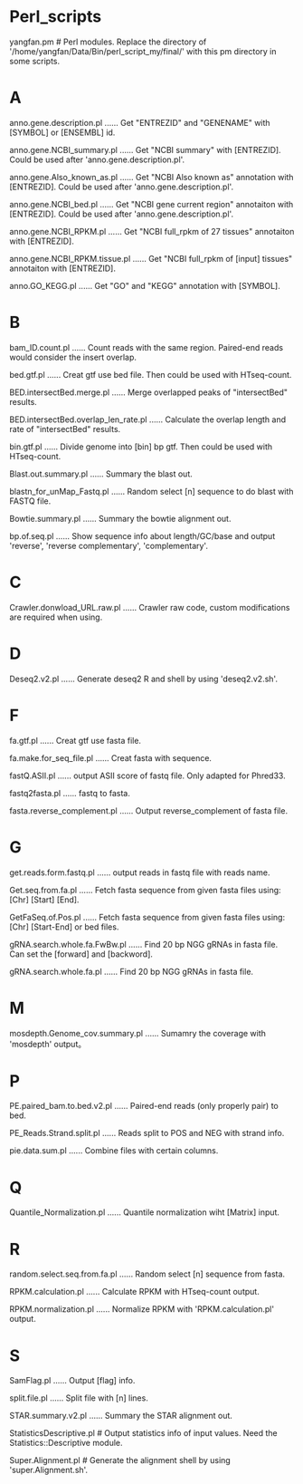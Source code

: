 # Perl_scripts
yangfan.pm  # Perl modules. Replace the directory of '/home/yangfan/Data/Bin/perl_script_my/final/' with this pm directory in some scripts.

# A
anno.gene.description.pl    ...... Get "ENTREZID" and "GENENAME" with [SYMBOL] or [ENSEMBL] id.

anno.gene.NCBI_summary.pl    ...... Get "NCBI summary" with [ENTREZID]. Could be used after 'anno.gene.description.pl'.

anno.gene.Also_known_as.pl    ...... Get "NCBI Also known as" annotation with [ENTREZID]. Could be used after 'anno.gene.description.pl'.
 
anno.gene.NCBI_bed.pl    ...... Get "NCBI gene current region" annotaiton with [ENTREZID]. Could be used after 'anno.gene.description.pl'.

anno.gene.NCBI_RPKM.pl    ...... Get "NCBI full_rpkm of 27 tissues" annotaiton with [ENTREZID].

anno.gene.NCBI_RPKM.tissue.pl    ...... Get "NCBI full_rpkm of [input] tissues" annotaiton with [ENTREZID].

anno.GO_KEGG.pl    ...... Get "GO" and "KEGG" annotation with [SYMBOL].

# B
bam_ID.count.pl    ...... Count reads with the same region. Paired-end reads would consider the insert overlap.

bed.gtf.pl    ...... Creat gtf use bed file. Then could be used with HTseq-count.

BED.intersectBed.merge.pl    ...... Merge overlapped peaks of "intersectBed" results.

BED.intersectBed.overlap_len_rate.pl    ...... Calculate the overlap length and rate of "intersectBed" results.

bin.gtf.pl    ...... Divide genome into [bin] bp gtf. Then could be used with HTseq-count.

Blast.out.summary.pl    ...... Summary the blast out.

blastn_for_unMap_Fastq.pl    ...... Random select [n] sequence to do blast with FASTQ file.

Bowtie.summary.pl    ...... Summary the bowtie alignment out.

bp.of.seq.pl    ...... Show sequence info about length/GC/base and output 'reverse', 'reverse complementary', 'complementary'.

# C
Crawler.donwload_URL.raw.pl    ...... Crawler raw code, custom modifications are required when using.

# D
Deseq2.v2.pl    ...... Generate deseq2 R and shell by using 'deseq2.v2.sh'. 

# F
fa.gtf.pl    ...... Creat gtf use fasta file.

fa.make.for_seq_file.pl    ...... Creat fasta with sequence.

fastQ.ASII.pl    ...... output ASII score of fastq file. Only adapted for Phred33.

fastq2fasta.pl    ...... fastq to fasta.

fasta.reverse_complement.pl    ...... Output reverse_complement of fasta file.

# G
get.reads.form.fastq.pl    ...... output reads in fastq file with reads name.

Get.seq.from.fa.pl    ...... Fetch fasta sequence from given fasta files using: [Chr] [Start] [End].

GetFaSeq.of.Pos.pl    ...... Fetch fasta sequence from given fasta files using: [Chr] [Start-End] or bed files.

gRNA.search.whole.fa.FwBw.pl    ...... Find 20 bp NGG gRNAs in fasta file. Can set the [forward] and [backword].

gRNA.search.whole.fa.pl    ...... Find 20 bp NGG gRNAs in fasta file.

# M
mosdepth.Genome_cov.summary.pl    ...... Sumamry the coverage with 'mosdepth' output。

# P
PE.paired_bam.to.bed.v2.pl    ...... Paired-end reads (only properly pair) to bed.

PE_Reads.Strand.split.pl    ...... Reads split to POS and NEG with strand info.

pie.data.sum.pl  ...... Combine files with certain columns.

# Q
Quantile_Normalization.pl  ...... Quantile normalization wiht [Matrix] input.

# R
random.select.seq.from.fa.pl    ...... Random select [n] sequence from fasta.

RPKM.calculation.pl    ...... Calculate RPKM with HTseq-count output.

RPKM.normalization.pl    ...... Normalize RPKM with 'RPKM.calculation.pl' output.

# S
SamFlag.pl    ...... Output [flag] info.

split.file.pl    ...... Split file with [n] lines.

STAR.summary.v2.pl    ...... Summary the STAR alignment out.

StatisticsDescriptive.pl    # Output statistics info of input values. Need the Statistics::Descriptive module.

Super.Alignment.pl    # Generate the alignment shell by using 'super.Alignment.sh'.
